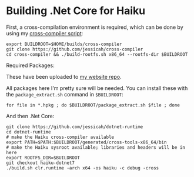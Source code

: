 # Building .Net Core for Haiku

First, a cross-compilation environment is required, which can be done by using my [cross-compiler script](https://github.com/jessicah/cross-compiler):

    export BUILDROOT=$HOME/builds/cross-compiler
    git clone https://github.com/jessicah/cross-compiler
    cd cross-compiler && ./build-rootfs.sh x86_64 --rootfs-dir $BUILDROOT

Required Packages:

These have been uploaded to [my website repo](https://github.com/jessicah/jessicah.github.io/tree/master/packages).

All packages here I'm pretty sure will be needed. You can install these with the `package_extract.sh` command
in `$BUILDROOT`:

    for file in *.hpkg ; do $BUILDROOT/package_extract.sh $file ; done

And then .Net Core:

    git clone https://github.com/jessicah/dotnet-runtime
    cd dotnet-runtime
    # make the Haiku cross-compiler available
    export PATH=$PATH:$BUILDROOT/generated/cross-tools-x86_64/bin
    # make the Haiku sysroot available; libraries and headers will be in here
    export ROOTFS_DIR=$BUILDROOT
    git checkout haiku-dotnet7
    ./build.sh clr.runtime -arch x64 -os haiku -c debug -cross

